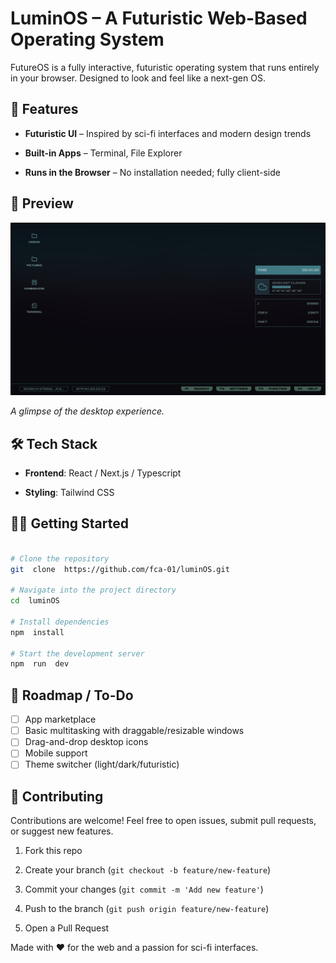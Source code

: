 #  LuminOS – A Futuristic Web-Based Operating System

  

FutureOS is a fully interactive, futuristic operating system that runs entirely in your browser. Designed to look and feel like a next-gen OS.

  

##  🚀 Features

  

-  **Futuristic UI** – Inspired by sci-fi interfaces and modern design trends

-  **Built-in Apps** – Terminal, File Explorer

-  **Runs in the Browser** – No installation needed; fully client-side

  

##  📸 Preview

  

![LuminOS Screenshot](https://raw.githubusercontent.com/fca-01/luminOS/refs/heads/main/assets/desktop.png)

*A glimpse of the desktop experience.*

  

##  🛠️ Tech Stack

  

-  **Frontend**: React / Next.js / Typescript

-  **Styling**: Tailwind CSS

  

##  🧑‍💻 Getting Started

  

```bash

# Clone the repository
git  clone  https://github.com/fca-01/luminOS.git

# Navigate into the project directory
cd  luminOS

# Install dependencies
npm  install

# Start the development server
npm  run  dev
```
## 📌 Roadmap / To-Do

- [ ] App marketplace
- [ ] Basic multitasking with draggable/resizable windows  
- [ ] Drag-and-drop desktop icons  
- [ ] Mobile support
- [ ] Theme switcher (light/dark/futuristic)  

## 🤝 Contributing

Contributions are welcome! Feel free to open issues, submit pull requests, or suggest new features.

1.  Fork this repo
    
2.  Create your branch (`git checkout -b feature/new-feature`)
    
3.  Commit your changes (`git commit -m 'Add new feature'`)
    
4.  Push to the branch (`git push origin feature/new-feature`)
    
5.  Open a Pull Request



Made with ❤️ for the web and a passion for sci-fi interfaces.